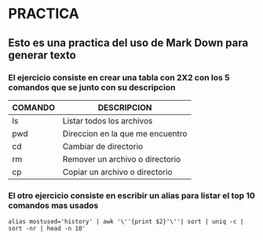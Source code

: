 # PRACTICA
## Esto es una practica del uso de Mark Down para generar texto

### El ejercicio consiste en crear una tabla con 2X2  con los 5 comandos que se junto con su descripcion

| COMANDO | DESCRIPCION |
|--------|-------------|
| ls | Listar todos los archivos |
| pwd | Direccion en la que me encuentro |
| cd | Cambiar de directorio |
| rm | Remover un archivo o directorio |
| cp | Copiar un archivo o directorio |

### El otro ejercicio consiste en escribir un alias para listar el top 10 comandos mas usados
```
alias mostused='history' | awk '\''{print $2}'\''| sort | uniq -c | sort -nr | head -n 10'
```